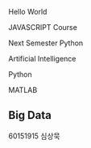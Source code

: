 Hello World

JAVASCRIPT Course

Next Semester Python

Artificial Intelligence

Python

MATLAB 
## Big Data

60151915 심상묵 

